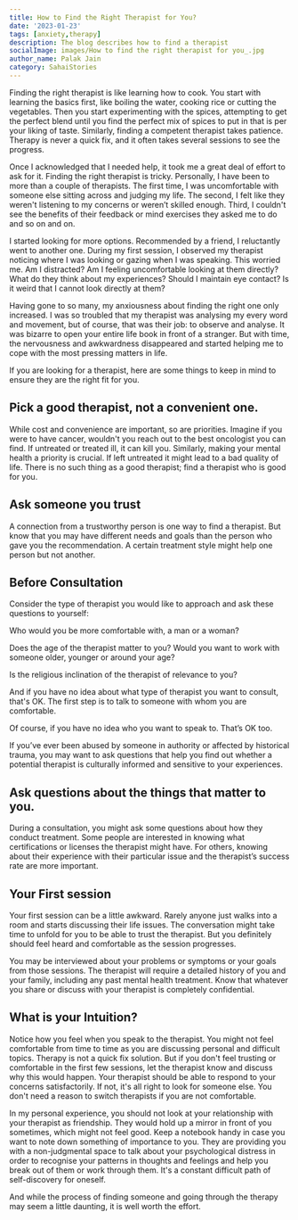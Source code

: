 ```yaml
---  
title: How to Find the Right Therapist for You?
date: '2023-01-23'  
tags: [anxiety,therapy]  
description: The blog describes how to find a therapist  
socialImage: images/How to find the right therapist for you_.jpg
author_name: Palak Jain
category: SahaiStories
---  
```


Finding the right therapist is like learning how to cook. You start with learning the basics first, like boiling the water, cooking rice or cutting the vegetables. Then you start experimenting with the spices, attempting to get the perfect blend until you find the perfect mix of spices to put in that is per your liking of taste. Similarly, finding a competent therapist takes patience. Therapy is never a quick fix, and it often takes several sessions to see the progress. 

Once I acknowledged that I needed help, it took me a great deal of effort to ask for it. Finding the right therapist is tricky. Personally, I have been to more than a couple of therapists. The first time, I was uncomfortable with someone else sitting across and judging my life. The second, I felt like they weren't listening to my concerns or weren’t skilled enough. Third, I couldn't see the benefits of their feedback or mind exercises they asked me to do and so on and on.

I started looking for more options. Recommended by a friend, I reluctantly went to another one. During my first session, I observed my therapist noticing where I was looking or gazing when I was speaking. This worried me. Am I distracted? Am I feeling uncomfortable looking at them directly? What do they think about my experiences? Should I maintain eye contact? Is it weird that I cannot look directly at them?

Having gone to so many, my anxiousness about finding the right one only increased. I was so troubled that my therapist was analysing my every word and movement, but of course, that was their job: to observe and analyse.  It was bizarre to open your entire life book in front of a stranger. But with time, the nervousness and awkwardness disappeared and started helping me to cope with the most pressing matters in life.

If you are looking for a therapist, here are some things to keep in mind to ensure they are the right fit for you.

## Pick a good therapist, not a convenient one.

While cost and convenience are important, so are priorities. Imagine if you were to have cancer, wouldn't you reach out to the best oncologist you can find. If untreated or treated ill, it can kill you. Similarly, making your mental health a priority is crucial. If left untreated it might lead to a bad quality of life. There is no such thing as a good therapist; find a therapist who is good for you. 

## Ask someone you trust

A connection from a trustworthy person is one way to find a therapist. But know that you may have different needs and goals than the person who gave you the recommendation. A certain treatment style might help one person but not another.

## Before Consultation

Consider the type of therapist you would like to approach and ask these questions to yourself: 

Who would you be more comfortable with, a man or a woman?

Does the age of the therapist matter to you? Would you want to work with someone older, younger or around your age? 

Is the religious inclination of the therapist of relevance to you?

And if you have no idea about what type of therapist you want to consult, that's OK. The first step is to talk to someone with whom you are comfortable.

Of course, if you have no idea who you want to speak to. That’s OK too. 

If you’ve ever been abused by someone in authority or affected by historical trauma, you may want to ask questions that help you find out whether a potential therapist is culturally informed and sensitive to your experiences. 

## Ask questions about the things that matter to you.

During a consultation, you might ask some questions about how they conduct treatment. Some people are interested in knowing what certifications or licenses the therapist might have. For others, knowing about their experience with their particular issue and the therapist’s success rate are more important.  

## Your First session

Your first session can be a little awkward. Rarely anyone just walks into a room and starts discussing their life issues. The conversation might take time to unfold for you to be able to trust the therapist. But you definitely should feel heard and comfortable as the session progresses.

You may be interviewed about your problems or symptoms or your goals from those sessions. The therapist will require a detailed history of you and your family, including any past mental health treatment. Know that whatever you share or discuss with your therapist is completely confidential. 

## What is your Intuition?

Notice how you feel when you speak to the therapist. You might not feel comfortable from time to time as you are discussing personal and difficult topics. Therapy is not a quick fix solution. But if you don't feel trusting or comfortable in the first few sessions, let the therapist know and discuss why this would happen. Your therapist should be able to respond to your concerns satisfactorily.  If not, it's all right to look for someone else. You don't need a reason to switch therapists if you are not comfortable.  

In my personal experience, you should not look at your relationship with your therapist as friendship. They would hold up a mirror in front of you sometimes, which might not feel good. Keep a notebook handy in case you want to note down something of importance to you. They are providing you with a non-judgmental space to talk about your psychological distress in order to recognise your patterns in thoughts and feelings and help you break out of them or work through them. It's a constant difficult path of self-discovery for oneself. 

And while the process of finding someone and going through the therapy may seem a little daunting, it is well worth the effort. 
